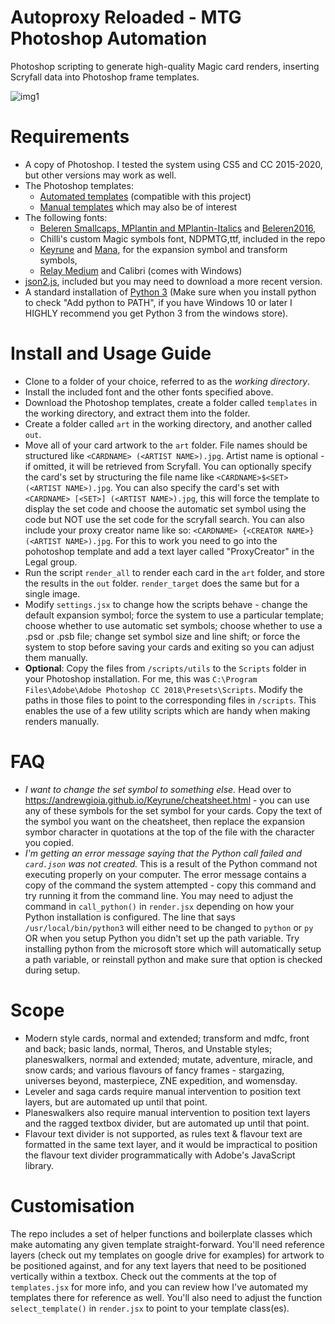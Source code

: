 # Autoproxy Reloaded - MTG Photoshop Automation
Photoshop scripting to generate high-quality Magic card renders, inserting Scryfall data into Photoshop frame templates.

![img1](https://i.imgur.com/4TTvpND.png)

# Requirements
  * A copy of Photoshop. I tested the system using CS5 and CC 2015-2020, but other versions may work as well.
  * The Photoshop templates:
    * [Automated templates](https://drive.google.com/drive/u/2/folders/1gRZsSM65cDcv0r1hadusojnjQovBfFAN?usp=sharing) (compatible with this project)
    * [Manual templates](https://drive.google.com/drive/folders/1wAH-JKPHa5cPcMcEiyE9q46WH6PEaXnj?usp=sharing) which may also be of interest
  * The following fonts:
    * [Beleren Smallcaps, MPlantin and MPlantin-Italics](https://github.com/magarena/magarena/tree/master/resources/cardbuilder/fonts) and [Beleren2016](https://magic.wizards.com/sites/all/themes/wiz_mtg/fonts/Beleren/Beleren2016-Bold.ttf),
    * Chilli's custom Magic symbols font, NDPMTG,ttf, included in the repo
    * [Keyrune](https://keyrune.andrewgioia.com/) and [Mana](https://mana.andrewgioia.com/), for the expansion symbol and transform symbols,
    * [Relay Medium](https://www.fontsmarket.com/font-download/relay-medium) and Calibri (comes with Windows)
  * [json2.js](https://github.com/douglascrockford/JSON-js), included but you may need to download a more recent version.
  * A standard installation of [Python 3](https://www.python.org/downloads/) (Make sure when you install python to check "Add python to PATH", if you have Windows 10 or later I HIGHLY recommend you get Python 3 from the windows store).

# Install and Usage Guide
* Clone to a folder of your choice, referred to as the *working directory*.
* Install the included font and the other fonts specified above.
* Download the Photoshop templates, create a folder called `templates` in the working directory, and extract them into the folder.
* Create a folder called `art` in the working directory, and another called `out`.
* Move all of your card artwork to the `art` folder. File names should be structured like `<CARDNAME> (<ARTIST NAME>).jpg`. Artist name is optional - if omitted, it will be retrieved from Scryfall. You can optionally specify the card's set by structuring the file name like `<CARDNAME>$<SET> (<ARTIST NAME>).jpg`. You can also specify the card's set with `<CARDNAME> [<SET>] (<ARTIST NAME>).jpg`, this will force the template to display the set code and choose the automatic set symbol using the code but NOT use the set code for the scryfall search. You can also include your proxy creator name like so: `<CARDNAME> {<CREATOR NAME>} (<ARTIST NAME>).jpg`. For this to work you need to go into the pohotoshop template and add a text layer called "ProxyCreator" in the Legal group.
* Run the script `render_all` to render each card in the `art` folder, and store the results in the `out` folder. `render_target` does the same but for a single image.
* Modify `settings.jsx` to change how the scripts behave - change the default expansion symbol; force the system to use a particular template; choose whether to use automatic set symbols; choose whether to use a .psd or .psb file; change set symbol size and line shift; or force the system to stop before saving your cards and exiting so you can adjust them manually.
* **Optional**: Copy the files from `/scripts/utils` to the `Scripts` folder in your Photoshop installation. For me, this was `C:\Program Files\Adobe\Adobe Photoshop CC 2018\Presets\Scripts`. Modify the paths in those files to point to the corresponding files in `/scripts`. This enables the use of a few utility scripts which are handy when making renders manually.

# FAQ
* *I want to change the set symbol to something else.* Head over to https://andrewgioia.github.io/Keyrune/cheatsheet.html - you can use any of these symbols for the set symbol for your cards. Copy the text of the symbol you want on the cheatsheet, then replace the expansion symbor character in quotations at the top of the file with the character you copied.
* *I'm getting an error message saying that the Python call failed and `card.json` was not created.* This is a result of the Python command not executing properly on your computer. The error message contains a copy of the command the system attempted - copy this command and try running it from the command line. You may need to adjust the command in `call_python()` in `render.jsx` depending on how your Python installation is configured. The line that says `/usr/local/bin/python3` will either need to be changed to `python` or `py` OR when you setup Python you didn't set up the path variable. Try installing python from the microsoft store which will automatically setup a path variable, or reinstall python and make sure that option is checked during setup.

# Scope
* Modern style cards, normal and extended; transform and mdfc, front and back; basic lands, normal, Theros, and Unstable styles; planeswalkers, normal and extended; mutate, adventure, miracle, and snow cards; and various flavours of fancy frames - stargazing, universes beyond, masterpiece, ZNE expedition, and womensday.
* Leveler and saga cards require manual intervention to position text layers, but are automated up until that point.
* Planeswalkers also require manual intervention to position text layers and the ragged textbox divider, but are automated up until that point.
* Flavour text divider is not supported, as rules text & flavour text are formatted in the same text layer, and it would be impractical to position the flavour text divider programmatically with Adobe's JavaScript library.

# Customisation
The repo includes a set of helper functions and boilerplate classes which make automating any given template straight-forward. You'll need reference layers (check out my templates on google drive for examples) for artwork to be positioned against, and for any text layers that need to be positioned vertically within a textbox. Check out the comments at the top of `templates.jsx` for more info, and you can review how I've automated my templates there for reference as well. You'll also need to adjust the function `select_template()` in `render.jsx` to point to your template class(es).
